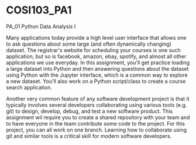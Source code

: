 # COSI103_PA1

PA_01 Python Data Analysis I


Many applications today provide a high level user interface that allows one to ask questions about some large (and often dynamically changing) dataset.  The registrar's website
for scheduling your courses is one such application, but so is facebook, amazon, ebay, spotify, and almost all other applications we use everyday.  In this assignment, you'll get practice loading a large dataset into Python and then answering questions about the dataset using Python with the Jupyter interface, which is a common way to explore a new dataset. You'll also work on a Python script/class to create a course search application.

Another very common feature of any software development project is that it typically involves several developers collaborating using various tools (e.g. git) to design, develop, debug, and test a new software product. This assignment wil require you to create a shared repository with your team and to have everyone in the team contribute some code to the project. For this project, you can all work on one branch. Learning how to collaborate using git and similar tools is a critical skill for modern software developers.
